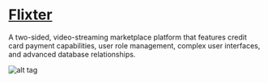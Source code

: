 # [Flixter](https://flixter-tyna-huynh.herokuapp.com/)
A two-sided, video-streaming marketplace platform that features credit card payment capabilities, user role management, complex user interfaces, and advanced database relationships.

![alt tag](https://user-images.githubusercontent.com/14388583/28288867-73a0e6de-6af5-11e7-8254-60bc56a0982d.png)
